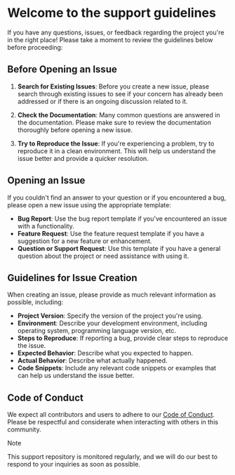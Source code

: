 # Welcome to the support guidelines

If you have any questions, issues, or feedback regarding the project you're in the right place! Please take a moment to review the guidelines below before proceeding:

## Before Opening an Issue

1. **Search for Existing Issues**: Before you create a new issue, please search through existing issues to see if your concern has already been addressed or if there is an ongoing discussion related to it.

2. **Check the Documentation**: Many common questions are answered in the documentation. Please make sure to review the documentation thoroughly before opening a new issue.

3. **Try to Reproduce the Issue**: If you're experiencing a problem, try to reproduce it in a clean environment. This will help us understand the issue better and provide a quicker resolution.

## Opening an Issue

If you couldn't find an answer to your question or if you encountered a bug, please open a new issue using the appropriate template:

- **Bug Report**: Use the bug report template if you've encountered an issue with a functionality.
- **Feature Request**: Use the feature request template if you have a suggestion for a new feature or enhancement.
- **Question or Support Request**: Use this template if you have a general question about the project or need assistance with using it.

## Guidelines for Issue Creation

When creating an issue, please provide as much relevant information as possible, including:

- **Project Version**: Specify the version of the project you're using.
- **Environment**: Describe your development environment, including operating system, programming language version, etc.
- **Steps to Reproduce**: If reporting a bug, provide clear steps to reproduce the issue.
- **Expected Behavior**: Describe what you expected to happen.
- **Actual Behavior**: Describe what actually happened.
- **Code Snippets**: Include any relevant code snippets or examples that can help us understand the issue better.

## Code of Conduct

We expect all contributors and users to adhere to our [Code of Conduct](CODE_OF_CONDUCT.md). Please be respectful and considerate when interacting with others in this community.

> [!NOTE]
> This support repository is monitored regularly, and we will do our best to respond to your inquiries as soon as possible.
